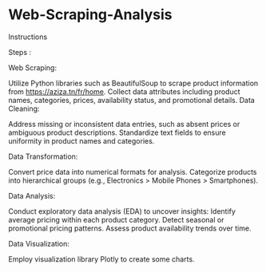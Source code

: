 # Web-Scraping-Analysis
Instructions

Steps : 

Web Scraping:

Utilize Python libraries such as BeautifulSoup to scrape product information from https://aziza.tn/fr/home.
Collect data attributes including product names, categories, prices, availability status, and promotional details.
Data Cleaning:
 

Address missing or inconsistent data entries, such as absent prices or ambiguous product descriptions.
Standardize text fields to ensure uniformity in product names and categories.
 
Data Transformation:
 

Convert price data into numerical formats for analysis.
Categorize products into hierarchical groups (e.g., Electronics > Mobile Phones > Smartphones).
 
Data Analysis:
 

Conduct exploratory data analysis (EDA) to uncover insights:
Identify average pricing within each product category.
Detect seasonal or promotional pricing patterns.
Assess product availability trends over time.
 
Data Visualization:
 

Employ visualization library Plotly to create some charts.
